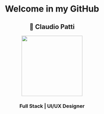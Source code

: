 
<div align="center">
  
  # Welcome in my GitHub
</div>
<div align="center">
  
  ## 🚀 Claudio Patti  
  
  <div id="header" align="center" >
    <img src="https://media.giphy.com/media/qgQUggAC3Pfv687qPC/giphy.gif" width="200">
  </div>
    
  ### Full Stack | UI/UX Designer 
</div> 


<!--
**claudiopatti/claudiopatti** is a ✨ _special_ ✨ repository because its `README.md` (this file) appears on your GitHub profile.

Here are some ideas to get you started:

- 🔭 I’m currently working on ...
- 🌱 I’m currently learning ...
- 👯 I’m looking to collaborate on ...
- 🤔 I’m looking for help with ...
- 💬 Ask me about ...
- 📫 How to reach me: ...
- 😄 Pronouns: ...
- ⚡ Fun fact: ...
-->
